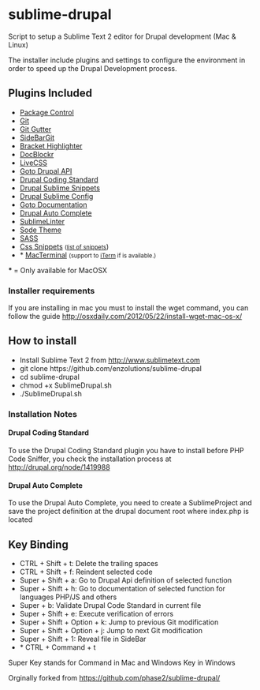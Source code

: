 sublime-drupal
==============

Script to setup a Sublime Text 2 editor for Drupal development (Mac & Linux)

<p>The installer include plugins and settings to configure the environment in order to speed up the Drupal Development process.</p>

<h2>Plugins Included</h2>

<ul>
  <li><a href="https://github.com/wbond/sublime_package_control">Package Control</a></li>
  <li><a href="https://github.com/kemayo/sublime-text-2-git">Git</a></li>
  <li><a href="https://github.com/jisaacks/GitGutter">Git Gutter</a></li>
  <li><a href="https://github.com/SublimeText/SideBarGit">SideBarGit</a></li>
  <li><a href="http://github.com/facelessuser/BracketHighlighter">Bracket Highlighter</a></li>
  <li><a href="https://github.com/spadgos/sublime-jsdocs">DocBlockr</a></li>
  <li><a href="git://github.com/niklas-heer/sublime-css-colors.git">LiveCSS</a></li>
  <li><a href="http://github.com/BrianGilbert/Sublime-Text-2-Goto-Drupal-API">Goto Drupal API</a></li>
  <li><a href="https://github.com/rypit/DrupalCodingStandard">Drupal Coding Standard</a></li>
  <li><a href="http://github.com/juhasz/drupal_sublime-snippets">Drupal Sublime Snippets</a></li>
  <li><a href="https://github.com/enzolutions/drupal-sublime-config">Drupal Sublime Config</a></li>
  <li><a href="https://github.com/kemayo/sublime-text-2-goto-documentation">Goto Documentation</a></li>
  <li><a href="https://github.com/tanc/st2-drupal-autocomplete">Drupal Auto Complete</a></li>
  <li><a href="https://github.com/SublimeLinter/SublimeLinter">SublimeLinter</a></li>
  <li><a href="https://github.com/buymeasoda/soda-theme/">Sode Theme</a></li>
  <li><a href="https://github.com/nathos/sass-textmate-bundle">SASS</a></li>
  <li><a href="https://github.com/P233/Emmet-Css-Snippets-for-Sublime-Text-2">Css Snippets</a> <small>(<a target='_blank' href="http://peters-playground.com/Emmet-Css-Snippets-for-Sublime-Text-2/">list of snippets</a></small>)</li>
  <li>* <a href="https://github.com/afterdesign/MacTerminal">MacTerminal</a> <small>(support to <a target='_blank' href="http://www.iterm2.com">iTerm</a> if is available.)</small></li>
</ul>

<p><strong> * </strong>= Only available for MacOSX</p>

<h3>Installer requirements</h3>
<p>If you are installing in mac you must to install the wget command, you can follow the guide <a href="http://osxdaily.com/2012/05/22/install-wget-mac-os-x/">http://osxdaily.com/2012/05/22/install-wget-mac-os-x/</a></p>

<h2>How to install</h2>

<ul>
  <li>Install Sublime Text 2 from <a href="http://www.sublimetext.com">http://www.sublimetext.com</a></li>
  <li>git clone https://github.com/enzolutions/sublime-drupal</li>
  <li>cd sublime-drupal</li>
  <li>chmod +x SublimeDrupal.sh</li>
  <li>./SublimeDrupal.sh</li>
</ul>

<h3>Installation Notes</h3>

<h4>Drupal Coding Standard</h4>
  <p>To use the Drupal Coding Standard plugin you have to install before PHP Code Sniffer, you check the installation process at <a href="http://drupal.org/node/1419988">http://drupal.org/node/1419988</a></p>

<h4>Drupal Auto Complete</h4>
  <p>To use the Drupal Auto Complete, you need to create a SublimeProject and save the project definition at the drupal document root where index.php is located</p>

<h2>Key Binding</h2>

<ul>
  <li>CTRL + Shift + t: Delete the trailing spaces</li>
  <li>CTRL + Shift + f: Reindent selected code</li>
  <li>Super + Shift + a: Go to Drupal Api definition of selected function</li>
  <li>Super + Shift + h: Go to documentation of selected function for languages PHP/JS and others</li>
  <li>Super + b: Validate Drupal Code Standard in current file</li>
  <li>Super + Shift + e: Execute verification of errors</li>
  <li>Super + Shift + Option + k: Jump to previous Git modification</li>
  <li>Super + Shift + Option + j: Jump to next Git modification</li>
  <li>Super + Shift + 1: Reveal file in SideBar</li>
  <li>* CTRL + Command + t</li>

</ul>

<p>Super Key stands for Command in Mac and Windows Key in Windows</p>

<p>Orginally forked from <a href="https://github.com/phase2/sublime-drupal/">https://github.com/phase2/sublime-drupal/</a></p>
